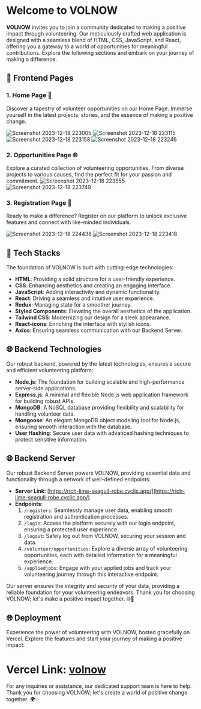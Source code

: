 # Welcome to VOLNOW
**VOLNOW** invites you to join a community dedicated to making a positive impact through volunteering. Our meticulously crafted web application is designed with a seamless blend of HTML, CSS, JavaScript, and React, offering you a gateway to a world of opportunities for meaningful contributions. Explore the following sections and embark on your journey of making a difference.

## 🌟 Frontend Pages

### 1. Home Page 🏡
Discover a tapestry of volunteer opportunities on our Home Page. Immerse yourself in the latest projects, stories, and the essence of making a positive change.

![Screenshot 2023-12-18 223005](https://github.com/Narendra-patel-np/space-explorer-5678/assets/121815825/e8fcf88b-a2c8-422d-8994-992f601674f7)
![Screenshot 2023-12-18 223115](https://github.com/Narendra-patel-np/space-explorer-5678/assets/121815825/6b0a1188-e4a9-40af-9bb8-4c9dbb9a0206)
![Screenshot 2023-12-18 223158](https://github.com/Narendra-patel-np/space-explorer-5678/assets/121815825/b6502fe2-7ca6-4811-9f9d-2e2371c0b9ee)
![Screenshot 2023-12-18 223246](https://github.com/Narendra-patel-np/space-explorer-5678/assets/121815825/66dbc3df-8d16-46f3-9cdd-7be6037ab6f0)


### 2. Opportunities Page 🌐
Explore a curated collection of volunteering opportunities. From diverse projects to various causes, find the perfect fit for your passion and commitment.
![Screenshot 2023-12-18 223555](https://github.com/Narendra-patel-np/space-explorer-5678/assets/121815825/c1f5852d-475c-40b6-af70-5c1428acc71c)
![Screenshot 2023-12-18 223749](https://github.com/Narendra-patel-np/space-explorer-5678/assets/121815825/201532ae-5d06-4057-a1c8-832f476da6d0)

### 3. Registration Page 📝
Ready to make a difference? Register on our platform to unlock exclusive features and connect with like-minded individuals.


![Screenshot 2023-12-18 224438](https://github.com/Narendra-patel-np/space-explorer-5678/assets/121815825/c35f849c-3724-46eb-a3d2-440f3cb306c3)
![Screenshot 2023-12-18 223418](https://github.com/Narendra-patel-np/space-explorer-5678/assets/121815825/483860fc-edad-4c66-9e89-08fd89c46d8f)




## 🚀 Tech Stacks

The foundation of VOLNOW is built with cutting-edge technologies:

- **HTML**: Providing a solid structure for a user-friendly experience.
- **CSS**: Enhancing aesthetics and creating an engaging interface.
- **JavaScript**: Adding interactivity and dynamic functionality.
- **React**: Driving a seamless and intuitive user experience.
- **Redux**: Managing state for a smoother journey.
- **Styled Components**: Elevating the overall aesthetics of the application.
- **Tailwind CSS**: Modernizing our design for a sleek appearance.
- **React-icons**: Enriching the interface with stylish icons.
- **Axios**: Ensuring seamless communication with our Backend Server.

## 🌐 Backend Technologies

Our robust backend, powered by the latest technologies, ensures a secure and efficient volunteering platform:

- **Node.js**: The foundation for building scalable and high-performance server-side applications.
- **Express.js**: A minimal and flexible Node.js web application framework for building robust APIs.
- **MongoDB**: A NoSQL database providing flexibility and scalability for handling volunteer data.
- **Mongoose**: An elegant MongoDB object modeling tool for Node.js, ensuring smooth interaction with the database.
- **User Hashing**: Secure user data with advanced hashing techniques to protect sensitive information.

## 🌐 Backend Server

Our robust Backend Server powers VOLNOW, providing essential data and functionality through a network of well-defined endpoints:

- **Server Link**: [https://rich-lime-seagull-robe.cyclic.app/](https://rich-lime-seagull-robe.cyclic.app/)
- **Endpoints**:
  1. `/registers`: Seamlessly manage user data, enabling smooth registration and authentication processes.
  2. `/login`: Access the platform securely with our login endpoint, ensuring a protected user experience.
  3. `/logout`: Safely log out from VOLNOW, securing your session and data.
  4. `/volunteer/opportunities`: Explore a diverse array of volunteering opportunities, each with detailed information for a meaningful experience.
  5. `/appliedjobs`: Engage with your applied jobs and track your volunteering journey through this interactive endpoint.

Our server ensures the integrity and security of your data, providing a reliable foundation for your volunteering endeavors. Thank you for choosing VOLNOW; let's make a positive impact together. 🌐🤝


## 🌐 Deployment

Experience the power of volunteering with VOLNOW, hosted gracefully on Vercel. Explore the features and start your journey of making a positive impact:

<h1><strong>Vercel Link:</strong> <a href="https://volunteer-now.vercel.app/" target="blank">volnow</a></h1>

For any inquiries or assistance, our dedicated support team is here to help. Thank you for choosing VOLNOW; let's create a world of positive change together. 🌍✨
